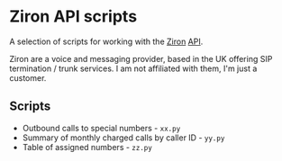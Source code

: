 # Ziron API scripts

A selection of scripts for working with the [Ziron](https://www.ziron.com/) [API](https://zironuk.atlassian.net/wiki/spaces/docs/pages/524317/Overview).

Ziron are a voice and messaging provider, based in the UK offering SIP termination / trunk services. I am not affiliated with them, I'm just a customer.

## Scripts

* Outbound calls to special numbers - `xx.py`
* Summary of monthly charged calls by caller ID - `yy.py`
* Table of assigned numbers - `zz.py`
